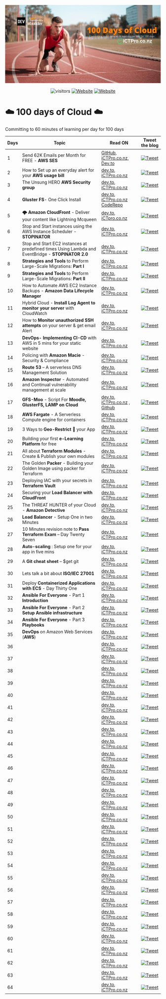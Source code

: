
<p align="center">
<img width=”200" height=”200" src=https://raw.githubusercontent.com/anuvindhs/100daysofcloud/main/assets/images/Cover-2.jpg alt=”my banner”>
</p>

<div align="center">

![visitors](https://visitor-badge.glitch.me/badge?page_id=anuvindhs/100daysofcloud)  [![Website](https://img.shields.io/website?label=Community&up_message=iCTPro.co.nz&url=https%3A%2F%2FiCTPro.co.nz)](https://iCTPro.co.nz)  [![Website](https://img.shields.io/website?label=Dev.to&up_message=@anuvindhs&url=https%3A%2F%2Fdev.to/anuvindhs)](https://dev.to/anuvindhs) 

</div>

# ☁️ 100 days of Cloud ☁️
Committing to 60 minutes of learning per day for 100 days 

|  Days | Topic  | Read ON |Tweet the blog|
| ------------  | ------------ | ------------ | ------------ |
|  1 | Send 62K Emails per Month for FREE - **AWS SES** | [GitHub, ](./assets/001-AMAZON%20SES/Send%2062K%20Emails%20per%20Month%20for%20FREE%20-%20AWS%20SES.md)  [iCTPro.co.nz, ](https://iCTPro.co.nz/how-to-send-62000-emails-for-free-using-amazon-ses/) [ Dev.to ](https://dev.to/anuvindhs/how-to-send-62000-emails-for-free-amazon-ses-3oc6) | [![Tweet](https://img.shields.io/twitter/url/http/shields.io.svg?style=social)](https://link.anuvindh.com/twitter/DAY-1-AMAZON-SES-tweet.html) |
|2|How to Set up an everyday alert for your **AWS usage bill**  | [dev.to](https://dev.to/anuvindhs/setup-a-everyday-alert-on-your-aws-usage-bill-3c5k), [iCTPro.co.nz](https://iCTPro.co.nz/how-to-set-up-an-everyday-alert-for-your-aws-usage-bill-day-2/)|[![Tweet](https://img.shields.io/twitter/url/http/shields.io.svg?style=social)](https://link.anuvindh.com/twitter/DAY-2-aws-budgets-tweet.html)|
|3|The Unsung HERO **AWS Security group**| [dev.to](https://dev.to/aws-builders/unsung-hero-aws-sg-172f), [iCTPro.co.nz](https://iCTPro.co.nz/what-are-security-groups-the-unsung-hero/) | [![Tweet](https://img.shields.io/twitter/url/http/shields.io.svg?style=social)](https://link.anuvindh.com/twitter/DAY-3-aws-sg-tweet.html)|
|4|**Gluster FS**- One Click Install|[dev.to](https://dev.to/aws-builders/gluster-fs-one-click-install-3b40), [iCTPro.co.nz](https://iCTPro.co.nz/how-to-create-gluster-fs-on-cloud-day4/) </br> [CodeRepo](https://github.com/anuvindhs/How-to-install-GlusterFS.git)| [![Tweet](https://img.shields.io/twitter/url/http/shields.io.svg?style=social)](https://link.anuvindh.com/twitter/DAY-4-GFS-cloud.html)|
|5|**🌩️ Amazon CloudFront** - Deliver your content like Lightning Mcqueen |[dev.to](https://dev.to/aws-builders/amazon-cloudfront-an-global-edge-network-1da9), [iCTpro.co.nz](https://ictpro.co.nz/how-to-deliver-content-via-content-delivery-network-amazon-cloudfront-day-5/)|[![Tweet](https://img.shields.io/twitter/url/http/shields.io.svg?style=social)](https://link.anuvindh.com/twitter/DAY-5-AMAZON-CDN-tweet.html)|
|6|Stop and Start instances using the AWS Instance Scheduler - **STOPINATOR**|[dev.to](https://dev.to/aws-builders/stop-and-start-instances-using-the-aws-instance-scheduler-stopinator-3eon), [iCTPro.co.nz](https://iCTPro.co.nz/how-to-stop-and-start-instances-using-the-aws-instance-scheduler-stopinator-100-days-of-cloud-day-6/) | [![Tweet](https://img.shields.io/twitter/url/http/shields.io.svg?style=social)](https://link.anuvindh.com/twitter/DAY-6-ec2-stopinatortweet.html)|
|7|Stop and Start EC2 instances at predefined times Using Lambda and EventBridge - **STOPINATOR 2.0**|[dev.to](https://dev.to/aws-builders/stop-and-start-ec2-instances-at-predefined-times-using-lambda-and-cloudwatch-stopinator-20-day-7-2b0c), [iCTPro.co.nz](https://ictpro.co.nz/) | [![Tweet](https://img.shields.io/twitter/url/http/shields.io.svg?style=social)](https://link.anuvindh.com/twitter/DAY-7-stopinator-2-0.html)|
|8|**Strategies and Tools** to Perform Large-Scale Migrations: **Part I**|[dev.to](https://dev.to/aws-builders/what-are-the-strategies-and-tools-to-perform-large-scale-migrations-part-i-1hal), [iCTPro.co.nz](https://ictpro.co.nz/what-are-the-strategies-and-tools-to-perform-large-scale-migrations-part-i/) | [![Tweet](https://img.shields.io/twitter/url/http/shields.io.svg?style=social)](https://link.anuvindh.com/twitter/DAY-8-Migration-part-1.html)|
|9|**Strategies and Tools** to Perform Large-Scale Migrations: **Part II** |[dev.to](https://dev.to/aws-builders/what-are-the-strategies-and-tools-to-perform-large-scale-migrations-part-ii-18db), [iCTPro.co.nz](https://ictpro.co.nz/what-are-the-strategies-and-tools-to-perform-large-scale-migrations-part-ii-100-days-of-cloud-day-9/) | [![Tweet](https://img.shields.io/twitter/url/http/shields.io.svg?style=social)](https://link.anuvindh.com/twitter/DAY-9-Migration-part-2.html)|
|10|How to Automate AWS EC2 Instance Backups - **Amazon Data Lifecycle Manager**|[dev.to](https://dev.to/anuvindhs/how-to-automate-aws-ec2-instance-backups-amazon-data-lifecycle-manager-59mo/), [iCTPro.co.nz](https://ictpro.co.nz/how-to-automate-aws-ec2-instance-backups-amazon-data-lifecycle-manager-step-by-step/) | [![Tweet](https://img.shields.io/twitter/url/http/shields.io.svg?style=social)](https://link.anuvindh.com/twitter/DAY-10-DLM.html)|
|11|Hybrid Cloud - **Install Log Agent to monitor your server** with CloudWatch|[dev.to](https://dev.to/anuvindhs/hybrid-cloud-install-log-agent-to-monitor-your-server-via-cloudwatch-2flo), [iCTPro.co.nz](https://ictpro.co.nz/how-to-monitor-your-server-with-cloudwatch-100-days-of-cloud-day-11/) | [![Tweet](https://img.shields.io/twitter/url/http/shields.io.svg?style=social)](https://link.anuvindh.com/twitter/DAY-11-AWS-logagent-tweet.html)|
|12|How to **Monitor unauthorized SSH attempts** on your server & get email Alert|[dev.to](https://dev.to/aws-builders/how-to-monitor-unauthorized-ssh-attempts-on-your-server-get-email-alert-7cp), [iCTPro.co.nz](https://ictpro.co.nz/how-to-monitor-unauthorized-ssh-attempts-on-your-server-get-email-alert-100-days-of-cloud-day-12/) | [![Tweet](https://img.shields.io/twitter/url/http/shields.io.svg?style=social)](https://link.anuvindh.com/twitter/DAY-12-SSH-attempts.html)|
|13|**DevOps- Implementing CI-CD** with AWS in 5 mins for your static website|[dev.to](https://dev.to/aws-builders/implementing-ci-cd-with-aws-in-5-mins-for-your-static-website-20ad), [iCTPro.co.nz](https://ictpro.co.nz/devops-how-to-implement-ci-cd-with-aws-in-5-mins-for-your-static-website-100-days-of-cloud-day-13/) | [![Tweet](https://img.shields.io/twitter/url/http/shields.io.svg?style=social)](https://link.anuvindh.com/twitter/DAY-13-AWS-codebuild-tweet.html)|
|14| Policing with **Amazon Macie** - Security & Compliance|[dev.to](https://dev.to/aws-builders/policing-with-amazon-macie-security-compliance-3pmp), [iCTPro.co.nz](https://ictpro.co.nz/how-to-secure-amazon-s3-policing-with-amazon-macie-security-compliance-100-days-of-cloud-day-14/) | [![Tweet](https://img.shields.io/twitter/url/http/shields.io.svg?style=social)](https://link.anuvindh.com/twitter/DAY-14-AWS-macie-tweet.html)|
|15| **Route 53** – A serverless DNS Management Solution |[dev.to](https://dev.to/aws-builders/manage-your-domain-with-route-53-5698), [iCTPro.co.nz](https://ictpro.co.nz/how-to-buy-a-domain-with-route-53-100-days-of-cloud-day-15/) | [![Tweet](https://img.shields.io/twitter/url/http/shields.io.svg?style=social)](https://link.anuvindh.com/twitter/DAY-15-AWS-r53-tweet.html)|
|16|**Amazon Inspector** - Automated and Continual vulnerability management at scale|[dev.to](https://dev.to/aws-builders/amazon-inspector-automated-and-continual-vulnerability-management-at-scale-277p), [iCTPro.co.nz](https://ictpro.co.nz/how-to-secure-amazon-ec2-with-amazon-inspector-automated-vulnerability-management-100-days-of-cloud-day-16/) | [![Tweet](https://img.shields.io/twitter/url/http/shields.io.svg?style=social)](https://link.anuvindh.com/twitter/DAY-16-AWS-inspector-tweet.html)|
|17|**GFS-Moo** - Script For **Moodle, GlusterFS, LAMP on Cloud**|[dev.to](https://dev.to/aws-builders/gfs-moo-moodle-glusterfs-lamp-on-cloud-3m0i), [iCTPro.co.nz](https://ictpro.co.nz/gfs-moo-install-moodle-glusterfs-lamp-on-cloud-100-days-of-cloud-day-17/) , [Github](https://github.com/anuvindhs/GFS-Moo)|[![Tweet](https://img.shields.io/twitter/url/http/shields.io.svg?style=social)](https://twitter.com/intent/tweet?text=https://dev.to/aws-builders/gfs-moo-moodle-glusterfs-lamp-on-cloud-3m0i)|
|18|**AWS Fargate** - A Serverless Compute engine for containers|[dev.to](https://dev.to/aws-builders/aws-fargate-a-serverless-compute-engine-for-containers-5330), [iCTPro.co.nz](https://ictpro.co.nz/aws-fargate-a-serverless-compute-engine-for-containers%e2%80%8b/) | [![Tweet](https://img.shields.io/twitter/url/http/shields.io.svg?style=social)](https://twitter.com/intent/tweet?text=https://dev.to/aws-builders/aws-fargate-a-serverless-compute-engine-for-containers-5330)|
|19|3 Ways to **Geo-Restrict 🚫** your App|[dev.to](https://dev.to/aws-builders/3-ways-to-geo-restrict-your-app-1p9e), [iCTPro.co.nz](https://ictpro.co.nz/3-ways-to-geo-restrict-your-app/) | [![Tweet](https://img.shields.io/twitter/url/http/shields.io.svg?style=social)](https://twitter.com/intent/tweet?text=https://ictpro.co.nz/3-ways-to-geo-restrict-your-app/)|
|20| Building your first **e-Learning Platform** for free|[dev.to](https://dev.to/aws-builders/building-your-first-e-learning-platform-for-free-488o), [iCTPro.co.nz](https://ictpro.co.nz/building-your-first-e-learning-platform-for-free-100-days-of-cloud-day-20/) | [![Tweet](https://img.shields.io/twitter/url/http/shields.io.svg?style=social)](https://twitter.com/intent/tweet?text=https://ictpro.co.nz/building-your-first-e-learning-platform-for-free-100-days-of-cloud-day-20/)|
|21|All about **Terraform Modules** - Create & Publish your own modules|[dev.to](https://dev.to/aws-builders/all-about-terraform-modules-create-publish-your-own-modules-502b), [iCTPro.co.nz](https://ictpro.co.nz/all-about-terraform-modules-create-publish-your-own-modules-100-days-of-cloud-day-21/) | [![Tweet](https://img.shields.io/twitter/url/http/shields.io.svg?style=social)](https://twitter.com/intent/tweet?text=https://ictpro.co.nz/all-about-terraform-modules-create-publish-your-own-modules-100-days-of-cloud-day-21/)|
|22|The Golden **Packer** - Building your Golden Image using packer for Terraform|[dev.to](https://dev.to/aws-builders/the-golden-packer-5k4), [iCTPro.co.nz](https://ictpro.co.nz/how-to-build-your-golden-image-using-packer-for-terraform-100-days-of-cloud-day-22/) | [![Tweet](https://img.shields.io/twitter/url/http/shields.io.svg?style=social)](https://twitter.com/intent/tweet?text=https://ictpro.co.nz/how-to-build-your-golden-image-using-packer-for-terraform-100-days-of-cloud-day-22/)|
|23|Deploying IAC with your secrets in **Terraform Vault**|[dev.to](https://dev.to/aws-builders/deploying-iac-with-your-secrets-in-terraform-vault-4ggc), [iCTPro.co.nz](https://ictpro.co.nz/how-to-deploy-iac-with-your-secrets-in-terraform-vault-100-days-of-cloud-day-23/) | [![Tweet](https://img.shields.io/twitter/url/http/shields.io.svg?style=social)](https://twitter.com/intent/tweet?text=https://ictpro.co.nz/how-to-deploy-iac-with-your-secrets-in-terraform-vault-100-days-of-cloud-day-23/)|
|24|Securing your **Load Balancer with CloudFront**|[dev.to](https://dev.to/aws-builders/securing-your-load-balancer-with-cloudfront-20a1), [iCTPro.co.nz](https://ictpro.co.nz/how-to-secure-load-balancer-100-days-of-cloud-day-24/) | [![Tweet](https://img.shields.io/twitter/url/http/shields.io.svg?style=social)](https://twitter.com/intent/tweet?text=https://ictpro.co.nz/how-to-secure-load-balancer-100-days-of-cloud-day-24/)|
|25|The THREAT HUNTER of your Cloud - **Amazon Detective**|[dev.to](https://dev.to/aws-builders/the-threat-hunter-of-your-cloud-36me), [iCTPro.co.nz](https://ictpro.co.nz/the-threat-hunter-of-your-cloud/) | [![Tweet](https://img.shields.io/twitter/url/http/shields.io.svg?style=social)](https://twitter.com/intent/tweet?text=https://ictpro.co.nz/the-threat-hunter-of-your-cloud/)|
|26|**Load Balancer** - Setup One in two Minutes|[dev.to](https://dev.to/aws-builders/load-balancer-setup-one-in-two-minutes-1c21), [iCTPro.co.nz](https://ictpro.co.nz/how-to-setup-load-balancer-in-two-minutes-100-days-of-cloud-day-26/) | [![Tweet](https://img.shields.io/twitter/url/http/shields.io.svg?style=social)](https://twitter.com/intent/tweet?text=https://ictpro.co.nz/how-to-setup-load-balancer-in-two-minutes-100-days-of-cloud-day-26/)|
|27|10 Minutes revision note to **Pass Terraform Exam** – Day Twenty Seven|[dev.to](https://ictpro.co.nz/get-your-10-minutes-revision-note-to-pass-terraform-exam-100-days-of-cloud-day-27/](https://dev.to/aws-builders/10-minutes-revision-note-to-pass-terraform-exam-3de6)), [iCTPro.co.nz](https://ictpro.co.nz/get-your-10-minutes-revision-note-to-pass-terraform-exam-100-days-of-cloud-day-27/) | [![Tweet](https://img.shields.io/twitter/url/http/shields.io.svg?style=social)](https://twitter.com/intent/tweet?text=https://ictpro.co.nz/get-your-10-minutes-revision-note-to-pass-terraform-exam-100-days-of-cloud-day-27/)|
|28|**Auto-scaling** : Setup one for your app in five mins|[dev.to](https://dev.to/aws-builders/how-to-setup-auto-scaling-for-your-app-in-5-mins-12dn), [iCTPro.co.nz](https://ictpro.co.nz/how-to-setup-auto-scaling-create-one-for-your-app-in-five-mins-100-days-of-cloud-day-28/) | [![Tweet](https://img.shields.io/twitter/url/http/shields.io.svg?style=social)](https://twitter.com/intent/tweet?text=https://ictpro.co.nz/how-to-setup-auto-scaling-create-one-for-your-app-in-five-mins-100-days-of-cloud-day-28/)|
|29|A **Git cheat sheet** – $get git|[dev.to](https://dev.to/aws-builders/a-git-cheat-sheet-get-git-2jm3), [iCTPro.co.nz](https://ictpro.co.nz/a-git-cheat-sheet-get-git-100-days-of-cloud-day-29/) | [![Tweet](https://img.shields.io/twitter/url/http/shields.io.svg?style=social)](https://twitter.com/intent/tweet?text=https://ictpro.co.nz/a-git-cheat-sheet-get-git-100-days-of-cloud-day-29/)|
|30|Lets talk a bit about **ISO/IEC 27001**|[dev.to](https://dev.to/aws-builders/lets-talk-a-bit-about-isoiec-27001-1gpl), [iCTPro.co.nz](https://ictpro.co.nz/lets-talk-a-bit-about-iso-iec-27001-100-days-of-cloud-day-30/) | [![Tweet](https://img.shields.io/twitter/url/http/shields.io.svg?style=social)](https://twitter.com/intent/tweet?text=https://ictpro.co.nz/lets-talk-a-bit-about-iso-iec-27001-100-days-of-cloud-day-30/)|
|31|Deploy **Containerized Applications with ECS** - Day Thirty One|[dev.to](https://dev.to/aws-builders/ansible-for-everyone-part-1-5998), [iCTPro.co.nz](https://ictpro.co.nz/how-to-deploy-containerized-applications-with-ecs-100-days-of-cloud-day-31/) | [![Tweet](https://img.shields.io/twitter/url/http/shields.io.svg?style=social)](https://twitter.com/intent/tweet?text=https://ictpro.co.nz/how-to-deploy-containerized-applications-with-ecs-100-days-of-cloud-day-31/)|
|32|**Ansible For Everyone** - Part 1 **Introduction**|[dev.to](https://dev.to/aws-builders/ansible-for-everyone-part-1-5998), [iCTPro.co.nz](https://ictpro.co.nz/ansible-for-everyone-part-1-100-days-of-cloud-day-32/) | [![Tweet](https://img.shields.io/twitter/url/http/shields.io.svg?style=social)](https://twitter.com/intent/tweet?text=https://ictpro.co.nz/?s=[Deploy+Containerized+Applications+with+ECS+-+Day+Thirty+One](https://ictpro.co.nz/ansible-for-everyone-part-1-100-days-of-cloud-day-32/))|
|33|**Ansible For Everyone** - Part 2 **Setup Ansible infrastructure**|[dev.to](https://dev.to/aws-builders/ansible-for-everyonepractical-part-2-58a5), [iCTPro.co.nz](https://ictpro.co.nz/how-to-setup-ansible-infrastructure-ansible-for-everyone-part-2-100-days-of-cloud-day-33/) | [![Tweet](https://img.shields.io/twitter/url/http/shields.io.svg?style=social)](https://twitter.com/intent/tweet?text=https://ictpro.co.nz/how-to-setup-ansible-infrastructure-ansible-for-everyone-part-2-100-days-of-cloud-day-33/)|
|34|**Ansible For Everyone** - Part 3 **Playbooks**|[dev.to](https://dev.to/aws-builders/ansible-for-everyone-ansible-playbooks-part-3-2dgj), [iCTPro.co.nz](https://ictpro.co.nz/ansible-for-everyone-ansible-playbooks-part-3-100-days-of-cloud-day-34/) | [![Tweet](https://img.shields.io/twitter/url/http/shields.io.svg?style=social)](https://twitter.com/intent/tweet?text=https://ictpro.co.nz/ansible-for-everyone-ansible-playbooks-part-3-100-days-of-cloud-day-34/)|
|35|**DevOps** on Amazon Web Services (**AWS**)|[dev.to](https://dev.to/aws-builders/devops-on-amazon-web-services-aws-2eln), [iCTPro.co.nz](https://ictpro.co.nz/devops-on-amazon-web-services-aws-100-days-of-cloud-day-35/) | [![Tweet](https://img.shields.io/twitter/url/http/shields.io.svg?style=social)](https://twitter.com/intent/tweet?text=https://ictpro.co.nz/devops-on-amazon-web-services-aws-100-days-of-cloud-day-35/)|
|36||[dev.to](), [iCTPro.co.nz]() | [![Tweet](https://img.shields.io/twitter/url/http/shields.io.svg?style=social)](https://twitter.com/intent/tweet?text=)|
|37||[dev.to](), [iCTPro.co.nz]() | [![Tweet](https://img.shields.io/twitter/url/http/shields.io.svg?style=social)](https://twitter.com/intent/tweet?text=)|
|38||[dev.to](), [iCTPro.co.nz]() | [![Tweet](https://img.shields.io/twitter/url/http/shields.io.svg?style=social)](https://twitter.com/intent/tweet?text=)|
|39||[dev.to](), [iCTPro.co.nz]() | [![Tweet](https://img.shields.io/twitter/url/http/shields.io.svg?style=social)](https://twitter.com/intent/tweet?text=)|
|40||[dev.to](), [iCTPro.co.nz]() | [![Tweet](https://img.shields.io/twitter/url/http/shields.io.svg?style=social)](https://twitter.com/intent/tweet?text=)|
|41||[dev.to](), [iCTPro.co.nz]() | [![Tweet](https://img.shields.io/twitter/url/http/shields.io.svg?style=social)](https://twitter.com/intent/tweet?text=)|
|42||[dev.to](), [iCTPro.co.nz]() | [![Tweet](https://img.shields.io/twitter/url/http/shields.io.svg?style=social)](https://twitter.com/intent/tweet?text=)|
|43||[dev.to](), [iCTPro.co.nz]() | [![Tweet](https://img.shields.io/twitter/url/http/shields.io.svg?style=social)](https://twitter.com/intent/tweet?text=)|
|44||[dev.to](), [iCTPro.co.nz]() | [![Tweet](https://img.shields.io/twitter/url/http/shields.io.svg?style=social)](https://twitter.com/intent/tweet?text=)|
|45||[dev.to](), [iCTPro.co.nz]() | [![Tweet](https://img.shields.io/twitter/url/http/shields.io.svg?style=social)](https://twitter.com/intent/tweet?text=)|
|46||[dev.to](), [iCTPro.co.nz]() | [![Tweet](https://img.shields.io/twitter/url/http/shields.io.svg?style=social)](https://twitter.com/intent/tweet?text=)|
|47||[dev.to](), [iCTPro.co.nz]() | [![Tweet](https://img.shields.io/twitter/url/http/shields.io.svg?style=social)](https://twitter.com/intent/tweet?text=)|
|48||[dev.to](), [iCTPro.co.nz]() | [![Tweet](https://img.shields.io/twitter/url/http/shields.io.svg?style=social)](https://twitter.com/intent/tweet?text=)|
|49||[dev.to](), [iCTPro.co.nz]() | [![Tweet](https://img.shields.io/twitter/url/http/shields.io.svg?style=social)](https://twitter.com/intent/tweet?text=)|
|50||[dev.to](), [iCTPro.co.nz]() | [![Tweet](https://img.shields.io/twitter/url/http/shields.io.svg?style=social)](https://twitter.com/intent/tweet?text=)|
|51||[dev.to](), [iCTPro.co.nz]() | [![Tweet](https://img.shields.io/twitter/url/http/shields.io.svg?style=social)](https://twitter.com/intent/tweet?text=)|
|52||[dev.to](), [iCTPro.co.nz]() | [![Tweet](https://img.shields.io/twitter/url/http/shields.io.svg?style=social)](https://twitter.com/intent/tweet?text=)|
|53||[dev.to](), [iCTPro.co.nz]() | [![Tweet](https://img.shields.io/twitter/url/http/shields.io.svg?style=social)](https://twitter.com/intent/tweet?text=)|
|54||[dev.to](), [iCTPro.co.nz]() | [![Tweet](https://img.shields.io/twitter/url/http/shields.io.svg?style=social)](https://twitter.com/intent/tweet?text=)|
|55||[dev.to](), [iCTPro.co.nz]() | [![Tweet](https://img.shields.io/twitter/url/http/shields.io.svg?style=social)](https://twitter.com/intent/tweet?text=)|
|56||[dev.to](), [iCTPro.co.nz]() | [![Tweet](https://img.shields.io/twitter/url/http/shields.io.svg?style=social)](https://twitter.com/intent/tweet?text=)|
|57||[dev.to](), [iCTPro.co.nz]() | [![Tweet](https://img.shields.io/twitter/url/http/shields.io.svg?style=social)](https://twitter.com/intent/tweet?text=)|
|58||[dev.to](), [iCTPro.co.nz]() | [![Tweet](https://img.shields.io/twitter/url/http/shields.io.svg?style=social)](https://twitter.com/intent/tweet?text=)|
|59||[dev.to](), [iCTPro.co.nz]() | [![Tweet](https://img.shields.io/twitter/url/http/shields.io.svg?style=social)](https://twitter.com/intent/tweet?text=)|
|60||[dev.to](), [iCTPro.co.nz]() | [![Tweet](https://img.shields.io/twitter/url/http/shields.io.svg?style=social)](https://twitter.com/intent/tweet?text=)|
|61||[dev.to](), [iCTPro.co.nz]() | [![Tweet](https://img.shields.io/twitter/url/http/shields.io.svg?style=social)](https://twitter.com/intent/tweet?text=)|
|62||[dev.to](), [iCTPro.co.nz]() | [![Tweet](https://img.shields.io/twitter/url/http/shields.io.svg?style=social)](https://twitter.com/intent/tweet?text=)|
|63||[dev.to](), [iCTPro.co.nz]() | [![Tweet](https://img.shields.io/twitter/url/http/shields.io.svg?style=social)](https://twitter.com/intent/tweet?text=)|
|64||[dev.to](), [iCTPro.co.nz]() | [![Tweet](https://img.shields.io/twitter/url/http/shields.io.svg?style=social)](https://twitter.com/intent/tweet?text=)|
